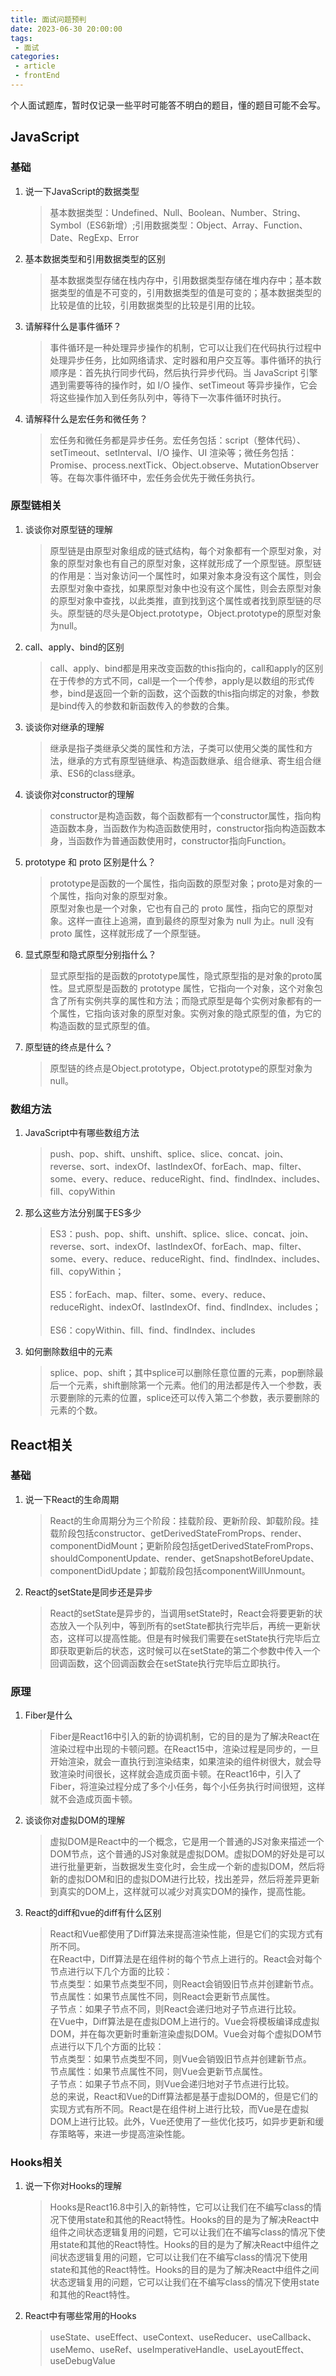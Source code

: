 ```yaml
---
title: 面试问题预判
date: 2023-06-30 20:00:00
tags:
 - 面试
categories: 
 - article
 - frontEnd
---
```


个人面试题库，暂时仅记录一些平时可能答不明白的题目，懂的题目可能不会写。

<!--more-->
## JavaScript
### 基础
1. 说一下JavaScript的数据类型
   > 基本数据类型：Undefined、Null、Boolean、Number、String、Symbol（ES6新增）;引用数据类型：Object、Array、Function、Date、RegExp、Error
2. 基本数据类型和引用数据类型的区别
   > 基本数据类型存储在栈内存中，引用数据类型存储在堆内存中；基本数据类型的值是不可变的，引用数据类型的值是可变的；基本数据类型的比较是值的比较，引用数据类型的比较是引用的比较。
3. 请解释什么是事件循环？
   > 事件循环是一种处理异步操作的机制，它可以让我们在代码执行过程中处理异步任务，比如网络请求、定时器和用户交互等。事件循环的执行顺序是：首先执行同步代码，然后执行异步代码。当 JavaScript 引擎遇到需要等待的操作时，如 I/O 操作、setTimeout 等异步操作，它会将这些操作加入到任务队列中，等待下一次事件循环时执行。
4. 请解释什么是宏任务和微任务？
   > 宏任务和微任务都是异步任务。宏任务包括：script（整体代码）、setTimeout、setInterval、I/O 操作、UI 渲染等；微任务包括：Promise、process.nextTick、Object.observe、MutationObserver 等。在每次事件循环中，宏任务会优先于微任务执行。

### 原型链相关
1. 谈谈你对原型链的理解
   > 原型链是由原型对象组成的链式结构，每个对象都有一个原型对象，对象的原型对象也有自己的原型对象，这样就形成了一个原型链。原型链的作用是：当对象访问一个属性时，如果对象本身没有这个属性，则会去原型对象中查找，如果原型对象中也没有这个属性，则会去原型对象的原型对象中查找，以此类推，直到找到这个属性或者找到原型链的尽头。原型链的尽头是Object.prototype，Object.prototype的原型对象为null。
2. call、apply、bind的区别
   > call、apply、bind都是用来改变函数的this指向的，call和apply的区别在于传参的方式不同，call是一个一个传参，apply是以数组的形式传参，bind是返回一个新的函数，这个函数的this指向绑定的对象，参数是bind传入的参数和新函数传入的参数的合集。
3. 谈谈你对继承的理解
   > 继承是指子类继承父类的属性和方法，子类可以使用父类的属性和方法，继承的方式有原型链继承、构造函数继承、组合继承、寄生组合继承、ES6的class继承。
4. 谈谈你对constructor的理解
   > constructor是构造函数，每个函数都有一个constructor属性，指向构造函数本身，当函数作为构造函数使用时，constructor指向构造函数本身，当函数作为普通函数使用时，constructor指向Function。
5. prototype 和 proto 区别是什么？
   > prototype是函数的一个属性，指向函数的原型对象；proto是对象的一个属性，指向对象的原型对象。<br />原型对象也是一个对象，它也有自己的 proto 属性，指向它的原型对象。这样一直往上追溯，直到最终的原型对象为 null 为止。null 没有 proto 属性，这样就形成了一个原型链。
6. 显式原型和隐式原型分别指什么？
   > 显式原型指的是函数的prototype属性，隐式原型指的是对象的proto属性。显式原型是函数的 prototype 属性，它指向一个对象，这个对象包含了所有实例共享的属性和方法；而隐式原型是每个实例对象都有的一个属性，它指向该对象的原型对象。实例对象的隐式原型的值，为它的构造函数的显式原型的值。
7. 原型链的终点是什么？
   > 原型链的终点是Object.prototype，Object.prototype的原型对象为null。

### 数组方法
1. JavaScript中有哪些数组方法
    > push、pop、shift、unshift、splice、slice、concat、join、reverse、sort、indexOf、lastIndexOf、forEach、map、filter、some、every、reduce、reduceRight、find、findIndex、includes、fill、copyWithin
2. 那么这些方法分别属于ES多少
    > ES3：push、pop、shift、unshift、splice、slice、concat、join、reverse、sort、indexOf、lastIndexOf、forEach、map、filter、some、every、reduce、reduceRight、find、findIndex、includes、fill、copyWithin；
   <br /><br />ES5：forEach、map、filter、some、every、reduce、reduceRight、indexOf、lastIndexOf、find、findIndex、includes；
   <br /><br />ES6：copyWithin、fill、find、findIndex、includes
3. 如何删除数组中的元素
   > splice、pop、shift；其中splice可以删除任意位置的元素，pop删除最后一个元素，shift删除第一个元素。他们的用法都是传入一个参数，表示要删除的元素的位置，splice还可以传入第二个参数，表示要删除的元素的个数。

## React相关
### 基础
1. 说一下React的生命周期
   > React的生命周期分为三个阶段：挂载阶段、更新阶段、卸载阶段。挂载阶段包括constructor、getDerivedStateFromProps、render、componentDidMount；更新阶段包括getDerivedStateFromProps、shouldComponentUpdate、render、getSnapshotBeforeUpdate、componentDidUpdate；卸载阶段包括componentWillUnmount。
2. React的setState是同步还是异步
   > React的setState是异步的，当调用setState时，React会将要更新的状态放入一个队列中，等到所有的setState都执行完毕后，再统一更新状态，这样可以提高性能。但是有时候我们需要在setState执行完毕后立即获取更新后的状态，这时候可以在setState的第二个参数中传入一个回调函数，这个回调函数会在setState执行完毕后立即执行。

### 原理
1. Fiber是什么
   > Fiber是React16中引入的新的协调机制，它的目的是为了解决React在渲染过程中出现的卡顿问题。在React15中，渲染过程是同步的，一旦开始渲染，就会一直执行到渲染结束，如果渲染的组件树很大，就会导致渲染时间很长，这样就会造成页面卡顿。在React16中，引入了Fiber，将渲染过程分成了多个小任务，每个小任务执行时间很短，这样就不会造成页面卡顿。
2. 谈谈你对虚拟DOM的理解
   > 虚拟DOM是React中的一个概念，它是用一个普通的JS对象来描述一个DOM节点，这个普通的JS对象就是虚拟DOM。虚拟DOM的好处是可以进行批量更新，当数据发生变化时，会生成一个新的虚拟DOM，然后将新的虚拟DOM和旧的虚拟DOM进行比较，找出差异，然后将差异更新到真实的DOM上，这样就可以减少对真实DOM的操作，提高性能。
3. React的diff和vue的diff有什么区别
    > React和Vue都使用了Diff算法来提高渲染性能，但是它们的实现方式有所不同。
   <br />在React中，Diff算法是在组件树的每个节点上进行的。React会对每个节点进行以下几个方面的比较：
   <br />节点类型：如果节点类型不同，则React会销毁旧节点并创建新节点。
   <br />节点属性：如果节点属性不同，则React会更新节点属性。
   <br />子节点：如果子节点不同，则React会递归地对子节点进行比较。
   <br />在Vue中，Diff算法是在虚拟DOM上进行的。Vue会将模板编译成虚拟DOM，并在每次更新时重新渲染虚拟DOM。Vue会对每个虚拟DOM节点进行以下几个方面的比较：
   <br />节点类型：如果节点类型不同，则Vue会销毁旧节点并创建新节点。
   <br />节点属性：如果节点属性不同，则Vue会更新节点属性。
   <br />子节点：如果子节点不同，则Vue会递归地对子节点进行比较。
   <br />总的来说，React和Vue的Diff算法都是基于虚拟DOM的，但是它们的实现方式有所不同。React是在组件树上进行比较，而Vue是在虚拟DOM上进行比较。此外，Vue还使用了一些优化技巧，如异步更新和缓存策略等，来进一步提高渲染性能。 

### Hooks相关
1. 说一下你对Hooks的理解
   > Hooks是React16.8中引入的新特性，它可以让我们在不编写class的情况下使用state和其他的React特性。Hooks的目的是为了解决React中组件之间状态逻辑复用的问题，它可以让我们在不编写class的情况下使用state和其他的React特性。Hooks的目的是为了解决React中组件之间状态逻辑复用的问题，它可以让我们在不编写class的情况下使用state和其他的React特性。Hooks的目的是为了解决React中组件之间状态逻辑复用的问题，它可以让我们在不编写class的情况下使用state和其他的React特性。
2. React中有哪些常用的Hooks
   > useState、useEffect、useContext、useReducer、useCallback、useMemo、useRef、useImperativeHandle、useLayoutEffect、useDebugValue

